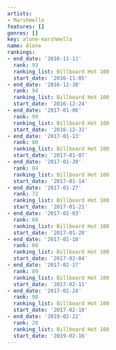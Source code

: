 ```yaml
---
artists:
- Marshmello
features: []
genres: []
key: alone-marshmello
name: Alone
rankings:
- end_date: '2016-11-11'
  rank: 93
  ranking_list: Billboard Hot 100
  start_date: '2016-11-05'
- end_date: '2016-12-30'
  rank: 94
  ranking_list: Billboard Hot 100
  start_date: '2016-12-24'
- end_date: '2017-01-06'
  rank: 99
  ranking_list: Billboard Hot 100
  start_date: '2016-12-31'
- end_date: '2017-01-13'
  rank: 80
  ranking_list: Billboard Hot 100
  start_date: '2017-01-07'
- end_date: '2017-01-20'
  rank: 84
  ranking_list: Billboard Hot 100
  start_date: '2017-01-14'
- end_date: '2017-01-27'
  rank: 72
  ranking_list: Billboard Hot 100
  start_date: '2017-01-21'
- end_date: '2017-02-03'
  rank: 60
  ranking_list: Billboard Hot 100
  start_date: '2017-01-28'
- end_date: '2017-02-10'
  rank: 60
  ranking_list: Billboard Hot 100
  start_date: '2017-02-04'
- end_date: '2017-02-17'
  rank: 89
  ranking_list: Billboard Hot 100
  start_date: '2017-02-11'
- end_date: '2017-02-24'
  rank: 98
  ranking_list: Billboard Hot 100
  start_date: '2017-02-18'
- end_date: '2019-02-22'
  rank: 28
  ranking_list: Billboard Hot 100
  start_date: '2019-02-16'
---
```


